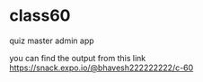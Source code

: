 # class60
quiz master admin app



 you can find the output from this link https://snack.expo.io/@bhavesh222222222/c-60 
